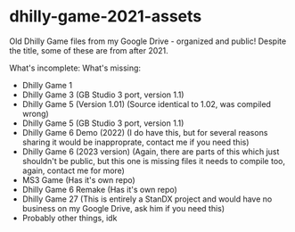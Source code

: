 # dhilly-game-2021-assets
Old Dhilly Game files from my Google Drive - organized and public! Despite the title, some of these are from after 2021.

What's incomplete:
What's missing:
* Dhilly Game 1
* Dhilly Game 3 (GB Studio 3 port, version 1.1)
* Dhilly Game 5 (Version 1.01) (Source identical to 1.02, was compiled wrong)
* Dhilly Game 5 (GB Studio 3 port, version 1.1)
* Dhilly Game 6 Demo (2022) (I do have this, but for several reasons sharing it would be inapproprate, contact me if you need this)
* Dhilly Game 6 (2023 version) (Again, there are parts of this which just shouldn't be public, but this one is missing files it needs to compile too, again, contact me for more)
* MS3 Game (Has it's own repo)
* Dhilly Game 6 Remake (Has it's own repo)
* Dhilly Game 27 (This is entirely a StanDX project and would have no business on my Google Drive, ask him if you need this)
* Probably other things, idk

